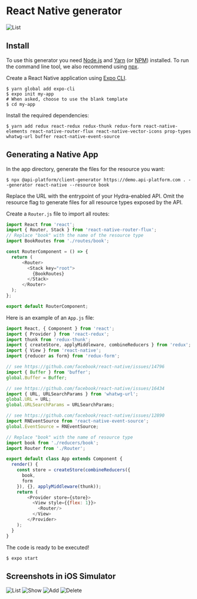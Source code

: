 # React Native generator

![List](images/react-native/client-generator-react-native-list.png) 

## Install

To use this generator you need [Node.js](https://nodejs.org/) and [Yarn](https://yarnpkg.com/) (or [NPM](https://www.npmjs.com/)) installed.
To run the command line tool, we also recommend using [npx](https://www.npmjs.com/package/npx).

Create a React Native application using [Expo CLI](https://docs.expo.io/versions/latest/workflow/expo-cli).

    $ yarn global add expo-cli
    $ expo init my-app
    # When asked, choose to use the blank template
    $ cd my-app

Install the required dependencies:

    $ yarn add redux react-redux redux-thunk redux-form react-native-elements react-native-router-flux react-native-vector-icons prop-types whatwg-url buffer react-native-event-source

## Generating a Native App

In the app directory, generate the files for the resource you want:

    $ npx @api-platform/client-generator https://demo.api-platform.com . --generator react-native --resource book

Replace the URL with the entrypoint of your Hydra-enabled API.
Omit the resource flag to generate files for all resource types exposed by the API.

Create a `Router.js` file to import all routes:

```javascript
import React from 'react';
import { Router, Stack } from 'react-native-router-flux';
// Replace "book" with the name of the resource type
import BookRoutes from './routes/book';

const RouterComponent = () => {
  return (
      <Router>
        <Stack key="root">
          {BookRoutes}
        </Stack>
      </Router>
  );
};

export default RouterComponent;
```

Here is an example of an `App.js` file:

```javascript
import React, { Component } from 'react';
import { Provider } from 'react-redux';
import thunk from 'redux-thunk';
import { createStore, applyMiddleware, combineReducers } from 'redux';
import { View } from 'react-native';
import {reducer as form} from 'redux-form';

// see https://github.com/facebook/react-native/issues/14796
import { Buffer } from 'buffer';
global.Buffer = Buffer;

// see https://github.com/facebook/react-native/issues/16434
import { URL, URLSearchParams } from 'whatwg-url';
global.URL = URL;
global.URLSearchParams = URLSearchParams;

// see https://github.com/facebook/react-native/issues/12890
import RNEventSource from 'react-native-event-source';
global.EventSource = RNEventSource;

// Replace "book" with the name of resource type
import book from './reducers/book';
import Router from './Router';

export default class App extends Component {
  render() {
    const store = createStore(combineReducers({
      book,
      form
    }), {}, applyMiddleware(thunk));
    return (
        <Provider store={store}>
          <View style={{flex: 1}}>
            <Router/>
          </View>
        </Provider>
    );
  }
}
```

The code is ready to be executed!

    $ expo start

## Screenshots in iOS Simulator

![List](images/react-native/client-generator-react-native-list.png) ![Show](images/react-native/client-generator-react-native-show.png)
![Add](images/react-native/client-generator-react-native-add.png) ![Delete](images/react-native/client-generator-react-native-delete.png)
